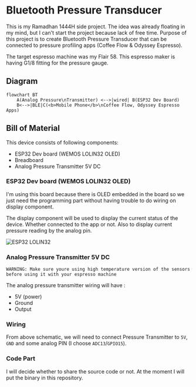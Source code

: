 # Bluetooth Pressure Transducer
This is my Ramadhan 1444H side project. The idea was already floating in my mind, but I can't start the project because lack of free time. Purpose of this project is to create Bluetooth Pressure Transducer that can be connected to pressure profiling apps (Coffee Flow & Odyssey Espresso).

The target espresso machine was my Flair 58. This espresso maker is having G1/8 fitting for the pressure gauge.



## Diagram
```mermaid
flowchart BT
    A(Analog Pressure\nTransmitter) <-->|wired| B(ESP32 Dev Board)
    B<-->|BLE|C(<b>Mobile Phone</b>\nCoffee Flow, Odyssey Espresso Apps)
```

## Bill of Material
This device consists of following components:
- ESP32 Dev board (WEMOS LOLIN32 OLED)
- Breadboard
- Analog Pressure Transmitter 5V DC

### ESP32 Dev board (WEMOS LOLIN32 OLED)
I'm using this board because there is OLED embedded in the board so we just need the programming part without having trouble to do wiring on display component.

The display component will be used to display the current status of the device. Whether connected to the app or not. Also to display current pressure reading by the analog pin.

![ESP32 LOLIN32](https://i0.wp.com/randomnerdtutorials.com/wp-content/uploads/2019/07/lolin32-oled-pinout.jpg?resize=828%2C477&quality=100&strip=all&ssl=1)

### Analog Pressure Transmitter 5V DC
`WARNING: Make sure youre using high temperature version of the sensors before using it with your espresso machine`

The analog pressure transmitter wiring will have :
- 5V (power)
- Ground
- Output

### Wiring
From above schematic, we will need to connect Pressure Transmitter to `5V`, `GND` and some analog PIN (I choose `ADC13`/`GPIO15`).

### Code Part
I will decide whether to share the source code or not. At the moment I will put the binary in this repository.
